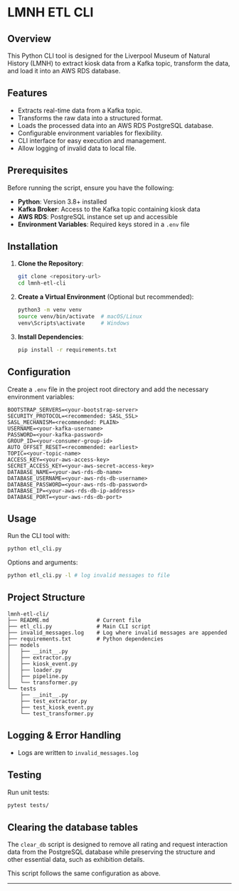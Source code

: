 
# **LMNH ETL CLI**

## **Overview**
This Python CLI tool is designed for the Liverpool Museum of Natural History (LMNH) to extract kiosk data from a Kafka topic, transform the data, and load it into an AWS RDS database. 

## **Features**
- Extracts real-time data from a Kafka topic.
- Transforms the raw data into a structured format.
- Loads the processed data into an AWS RDS PostgreSQL database.
- Configurable environment variables for flexibility.
- CLI interface for easy execution and management.
- Allow logging of invalid data to local file.

## **Prerequisites**
Before running the script, ensure you have the following:
- **Python**: Version 3.8+ installed
- **Kafka Broker**: Access to the Kafka topic containing kiosk data
- **AWS RDS**: PostgreSQL instance set up and accessible
- **Environment Variables**: Required keys stored in a `.env` file

## **Installation**
1. **Clone the Repository**:
   ```sh
   git clone <repository-url>
   cd lmnh-etl-cli
   ```

2. **Create a Virtual Environment** (Optional but recommended):
   ```sh
   python3 -m venv venv
   source venv/bin/activate  # macOS/Linux
   venv\Scripts\activate     # Windows
   ```

3. **Install Dependencies**:
   ```sh
   pip install -r requirements.txt
   ```

## **Configuration**
Create a `.env` file in the project root directory and add the necessary environment variables:
```
BOOTSTRAP_SERVERS=<your-bootstrap-server>
SECURITY_PROTOCOL=<recommended: SASL_SSL>
SASL_MECHANISM=<recommended: PLAIN>
USERNAME=<your-kafka-username>
PASSWORD=<your-kafka-password>
GROUP_ID=<your-consumer-group-id>
AUTO_OFFSET_RESET=<recommended: earliest>
TOPIC=<your-topic-name>
ACCESS_KEY=<your-aws-access-key>
SECRET_ACCESS_KEY=<your-aws-secret-access-key>
DATABASE_NAME=<your-aws-rds-db-name>
DATABASE_USERNAME=<your-aws-rds-db-username>
DATABASE_PASSWORD=<your-aws-rds-db-password>
DATABASE_IP=<your-aws-rds-db-ip-address>
DATABASE_PORT=<your-aws-rds-db-port>
```

## **Usage**
Run the CLI tool with:
```sh
python etl_cli.py
```
Options and arguments:
```sh
python etl_cli.py -l # log invalid messages to file
```

## **Project Structure**
```
lmnh-etl-cli/
├── README.md               # Current file
├── etl_cli.py              # Main CLI script
├── invalid_messages.log    # Log where invalid messages are appended
├── requirements.txt        # Python dependencies
├── models
│   ├── __init__.py
│   ├── extractor.py        
│   ├── kiosk_event.py      
│   ├── loader.py
│   ├── pipeline.py
│   └── transformer.py
└── tests
    ├── __init__.py
    ├── test_extractor.py
    ├── test_kiosk_event.py
    └── test_transformer.py
```

## **Logging & Error Handling**
- Logs are written to `invalid_messages.log`

## **Testing**
Run unit tests:
```sh
pytest tests/
```

## **Clearing the database tables**

The `clear_db` script is designed to remove all rating and request interaction data from the PostgreSQL database while preserving the structure and other essential data, such as exhibition details. 

This script follows the same configuration as above.

---